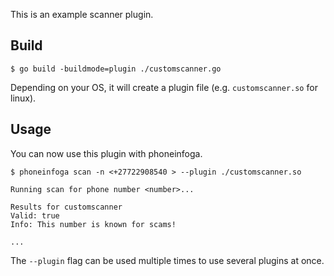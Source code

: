 

This is an example scanner plugin.

## Build

```shell
$ go build -buildmode=plugin ./customscanner.go
```

Depending on your OS, it will create a plugin file (e.g. `customscanner.so` for linux).

## Usage

You can now use this plugin with phoneinfoga.

```shell
$ phoneinfoga scan -n <+27722908540 > --plugin ./customscanner.so

Running scan for phone number <number>...

Results for customscanner
Valid: true
Info: This number is known for scams!

...
```

The `--plugin` flag can be used multiple times to use several plugins at once.
